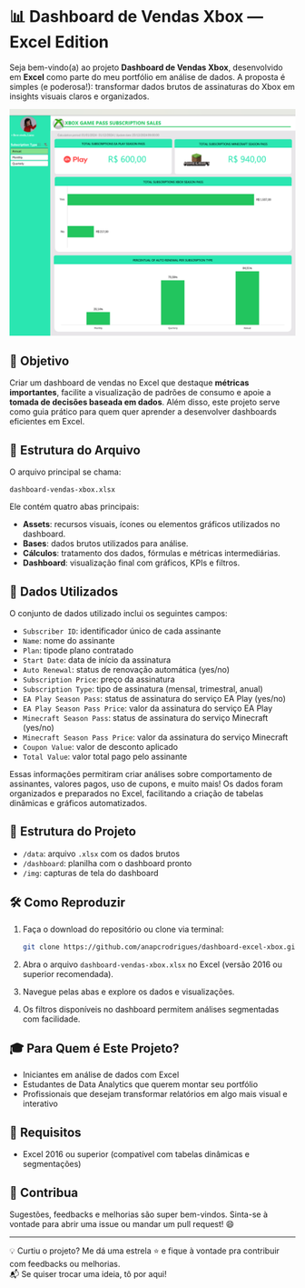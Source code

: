 # 📊 Dashboard de Vendas Xbox — Excel Edition

Seja bem-vindo(a) ao projeto **Dashboard de Vendas Xbox**, desenvolvido em **Excel** como parte do meu portfólio em análise de dados. A proposta é simples (e poderosa!): transformar dados brutos de assinaturas do Xbox em insights visuais claros e organizados.

![Dashboard Xbox](img/dashboard-preview.png)

## 🎯 Objetivo

Criar um dashboard de vendas no Excel que destaque **métricas importantes**, facilite a visualização de padrões de consumo e apoie a **tomada de decisões baseada em dados**. Além disso, este projeto serve como guia prático para quem quer aprender a desenvolver dashboards eficientes em Excel.

## 📁 Estrutura do Arquivo

O arquivo principal se chama:

```
dashboard-vendas-xbox.xlsx
```

Ele contém quatro abas principais:

- **Assets**: recursos visuais, ícones ou elementos gráficos utilizados no dashboard.
- **Bases**: dados brutos utilizados para análise.
- **Cálculos**: tratamento dos dados, fórmulas e métricas intermediárias.
- **Dashboard**: visualização final com gráficos, KPIs e filtros.

## 🧾 Dados Utilizados

O conjunto de dados utilizado inclui os seguintes campos:

- `Subscriber ID`: identificador único de cada assinante
- `Name`: nome do assinante
- `Plan`: tipode plano contratado
- `Start Date`: data de início da assinatura
- `Auto Renewal`: status de renovação automática (yes/no)
- `Subscription Price`: preço da assinatura
- `Subscription Type`: tipo de assinatura (mensal, trimestral, anual)
- `EA Play Season Pass`: status de assinatura do serviço EA Play (yes/no)
- `EA Play Season Pass Price`: valor da assinatura do serviço EA Play
- `Minecraft Season Pass`: status de assinatura do serviço Minecraft (yes/no)
- `Minecraft Season Pass Price`: valor da assinatura do serviço Minecraft
- `Coupon Value`: valor de desconto aplicado
- `Total Value`: valor total pago pelo assinante

Essas informações permitiram criar análises sobre comportamento de assinantes, valores pagos, uso de cupons, e muito mais!
Os dados foram organizados e preparados no Excel, facilitando a criação de tabelas dinâmicas e gráficos automatizados.

## 📂 Estrutura do Projeto

- `/data`: arquivo `.xlsx` com os dados brutos
- `/dashboard`: planilha com o dashboard pronto
- `/img`: capturas de tela do dashboard 

## 🛠️ Como Reproduzir

1. Faça o download do repositório ou clone via terminal:
   ```bash
   git clone https://github.com/anapcrodrigues/dashboard-excel-xbox.git
   ```

2. Abra o arquivo `dashboard-vendas-xbox.xlsx` no Excel (versão 2016 ou superior recomendada).

3. Navegue pelas abas e explore os dados e visualizações.

4. Os filtros disponíveis no dashboard permitem análises segmentadas com facilidade.

## 🎓 Para Quem é Este Projeto?

- Iniciantes em análise de dados com Excel  
- Estudantes de Data Analytics que querem montar seu portfólio  
- Profissionais que desejam transformar relatórios em algo mais visual e interativo

## 👀 Requisitos
- Excel 2016 ou superior (compatível com tabelas dinâmicas e segmentações)

## 🤝 Contribua
Sugestões, feedbacks e melhorias são super bem-vindos. Sinta-se à vontade para abrir uma issue ou mandar um pull request! 😄

---

💡 Curtiu o projeto? Me dá uma estrela ⭐️ e fique à vontade pra contribuir com feedbacks ou melhorias.  
📬 Se quiser trocar uma ideia, tô por aqui!
